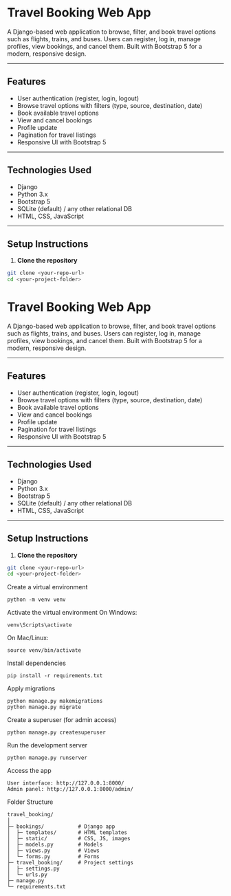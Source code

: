# Travel Booking Web App

A Django-based web application to browse, filter, and book travel options such as flights, trains, and buses. Users can register, log in, manage profiles, view bookings, and cancel them. Built with Bootstrap 5 for a modern, responsive design.

---

## Features

- User authentication (register, login, logout)  
- Browse travel options with filters (type, source, destination, date)  
- Book available travel options  
- View and cancel bookings  
- Profile update  
- Pagination for travel listings  
- Responsive UI with Bootstrap 5  

---

## Technologies Used

- Django  
- Python 3.x  
- Bootstrap 5  
- SQLite (default) / any other relational DB  
- HTML, CSS, JavaScript  

---

## Setup Instructions

1. **Clone the repository**  

```bash
git clone <your-repo-url>
cd <your-project-folder>
```
# Travel Booking Web App

A Django-based web application to browse, filter, and book travel options such as flights, trains, and buses. Users can register, log in, manage profiles, view bookings, and cancel them. Built with Bootstrap 5 for a modern, responsive design.

---

## Features

- User authentication (register, login, logout)  
- Browse travel options with filters (type, source, destination, date)  
- Book available travel options  
- View and cancel bookings  
- Profile update  
- Pagination for travel listings  
- Responsive UI with Bootstrap 5  

---

## Technologies Used

- Django  
- Python 3.x  
- Bootstrap 5  
- SQLite (default) / any other relational DB  
- HTML, CSS, JavaScript  

---

## Setup Instructions

1. **Clone the repository**  

```bash
git clone <your-repo-url>
cd <your-project-folder>
```

Create a virtual environment
```
python -m venv venv
```
Activate the virtual environment
On Windows:
```
venv\Scripts\activate
```
On Mac/Linux:
```
source venv/bin/activate
```
Install dependencies
```
pip install -r requirements.txt
```
Apply migrations
```
python manage.py makemigrations
python manage.py migrate
```
Create a superuser (for admin access)
```
python manage.py createsuperuser
```
Run the development server
```
python manage.py runserver
```
Access the app
```
User interface: http://127.0.0.1:8000/
Admin panel: http://127.0.0.1:8000/admin/
```


Folder Structure
```
travel_booking/
│
├─ bookings/           # Django app
│  ├─ templates/       # HTML templates
│  ├─ static/          # CSS, JS, images
│  ├─ models.py        # Models
│  ├─ views.py         # Views
│  └─ forms.py         # Forms
├─ travel_booking/     # Project settings
│  ├─ settings.py
│  └─ urls.py
├─ manage.py
└─ requirements.txt
```
